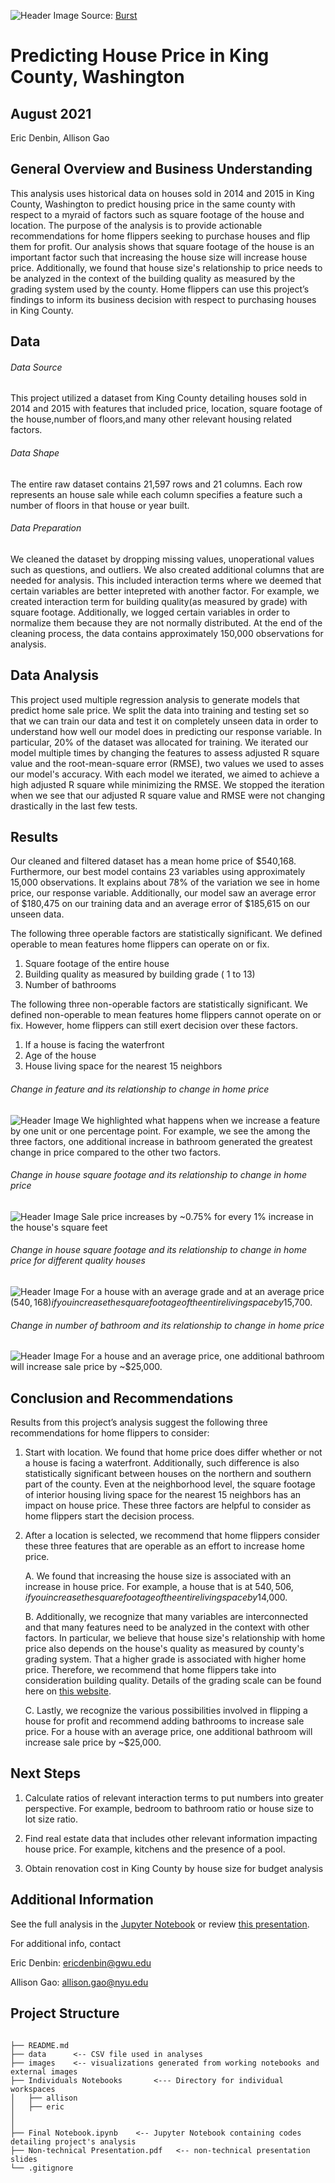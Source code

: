 ![Header Image](https://github.com/ericdnbn/Phase_2_Project/blob/main/Images/readme%20header%20image.jpg)
Source: [Burst](https://burst.shopify.com/photos/colorful-heritage-homes?q=house)

# Predicting House Price in King County, Washington

## August 2021

Eric Denbin, Allison Gao

## General Overview and Business Understanding
This analysis uses historical data on houses sold in 2014 and 2015 in King County, Washington to predict housing price in the same county with respect to a myraid of factors such as square footage of the house and location. The purpose of the analysis is to provide actionable recommendations for home flippers seeking to purchase houses and flip them for profit. Our analysis shows that square footage of the house is an important factor such that increasing the house size will increase house price. Additionally, we found that house size's relationship to price needs to be analyzed in the context of the building quality as measured by the grading system used by the county. Home flippers can use this project’s findings to inform its business decision with respect to purchasing houses in King County. 

## Data 

###### Data Source
This project utilized a dataset from King County detailing houses sold in 2014 and 2015 with features that included price, location, square footage of the house,number of floors,and many other relevant housing related factors. 

###### Data Shape
The entire raw dataset contains 21,597 rows and 21 columns. Each row represents an house sale while each column specifies a feature such a number of floors in that house or year built. 

###### Data Preparation
We cleaned the dataset by dropping missing values, unoperational values such as questions, and outliers. We also created additional columns that are needed for analysis. This included interaction terms where we deemed that certain variables are better intepreted with another factor. For example, we created interaction term for building quality(as measured by grade) with square footage. Additionally, we logged certain variables in order to normalize them because they are not normally distributed. At the end of the cleaning process, the data contains approximately 150,000 observations for analysis. 


## Data Analysis 

This project used multiple regression analysis to generate models that predict home sale price. We split the data into training and testing set so that we can train our data and test it on completely unseen data in order to understand how well our model does in predicting our response variable. In particular, 20% of the dataset was allocated for training. We iterated our model multiple times by changing the features to assess adjusted R square value and the root-mean-square error (RMSE), two values we used to asses our model's accuracy. With each model we iterated, we aimed to achieve a high adjusted R square while minimizing the RMSE. We stopped the iteration when we see that our adjusted R square value and RMSE were not changing drastically in the last few tests. 


## Results 

Our cleaned and filtered dataset has a mean home price of $540,168. Furthermore, our best model contains 23 variables using approximately 15,000 observations. It explains about 78% of the variation we see in home price, our response variable. Additionally, our model saw an average error of $180,475 on our training data and an average error of $185,615 on our unseen data. 

The following three operable factors are statistically significant. We defined operable to mean features home flippers can operate on or fix. 

1. Square footage of the entire house
2. Building quality as measured by building grade ( 1 to 13)
3. Number of bathrooms

The following three non-operable factors are statistically significant. We defined non-operable to mean features home flippers cannot operate on or fix. However, home flippers can still exert decision over these factors. 

1. If a house is facing the waterfront 
2. Age of the house
3. House living space for the nearest 15 neighbors


###### Change in feature and its relationship to change in home price 

![Header Image](link)
We highlighted what happens when we increase a feature by one unit or one percentage point. For example, we see the among the three factors, one additional increase in bathroom generated the greatest change in price compared to the other two factors. 


###### Change in house square footage and its relationship to change in home price 

![Header Image](link)
Sale price increases by ~0.75% for every 1% increase in the house's square feet


###### Change in house square footage and its relationship to change in home price for different quality houses

![Header Image](link)
For a house with an average grade and at an average price ($540,168) if you increase the square footage of the entire living space by 1%, it will increase the sale price by  ~$5,700. 


###### Change in number of bathroom and its relationship to change in home price

![Header Image](link)
For a house and an average price, one additional bathroom will increase sale price by  ~$25,000. 



## Conclusion and Recommendations 

Results from this project’s analysis suggest the following three recommendations for home flippers to consider:

1. Start with location. We found that home price does differ whether or not a house is facing a waterfront. Additionally, such difference is also statistically significant between houses on the northern and southern part of the county. Even at the neighborhood level, the square footage of interior housing living space for the nearest 15 neighbors has an impact on house price. These three factors are helpful to consider as home flippers start the decision process. 

2. After a location is selected, we recommend that home flippers consider these three features that are operable as an effort to increase home price. 

    A. We found that increasing the house size is associated with an increase in house price. For example, a house that is at $540,506, if you increase the square footage of the entire living space by 1%, it will increase sale price by  ~$4,000. 
    
    B. Additionally, we recognize that many variables are interconnected and that many features need to be analyzed in the context with other factors. In particular, we believe that house size's relationship with home price also depends on the house's quality as measured by county's grading system. That a higher grade is associated with higher home price. Therefore, we recommend that home flippers take into consideration building quality. Details of the grading scale can be found here on [this website](https://info.kingcounty.gov/assessor/esales/Glossary.aspx?type=r). 
    
    C. Lastly, we recognize the various possibilities involved in flipping a house for profit and recommend adding bathrooms to increase sale price. For a house with an average price, one additional bathroom will increase sale price by  ~$25,000. 


## Next Steps

1. Calculate ratios of relevant interaction terms to put numbers into greater perspective. For example, bedroom to bathroom ratio or house size to lot size ratio. 

2. Find real estate data that includes other relevant information impacting house price. For example, kitchens and the presence of a pool. 

3. Obtain renovation cost in King County by house size for budget analysis 


## Additional Information

See the full analysis in the [Jupyter Notebook](https://www.google.com/) or review [this presentation](https://www.google.com/).

For additional info, contact

Eric Denbin: ericdenbin@gwu.edu

Allison Gao: allison.gao@nyu.edu

## Project Structure 

```## Project Structure

├── README.md
├── data      <-- CSV file used in analyses
├── images    <-- visualizations generated from working notebooks and external images
├── Individuals Notebooks       <--- Directory for individual workspaces
│   ├── allison
│   ├── eric
│   
│   
├── Final Notebook.ipynb    <-- Jupyter Notebook containing codes detailing project's analysis 
├── Non-technical Presentation.pdf   <-- non-technical presentation slides
└── .gitignore

